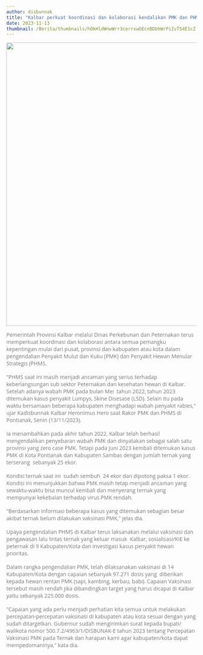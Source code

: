 ```yaml
---
author: disbunnak
title: "Kalbar perkuat koordinasi dan kolaborasi kendalikan PMK dan PHMS"
date: 2023-11-13
thumbnail: /Berita/thumbnails/hOkHldWnwWrr3cerrxwOEcnBDbhWrPiIvT54E1cZ.png
---
```

<p><img src="/images/h8l0Hss4ppx8PXNK26EG.png" alt="" width="1000" height="750" /></p>
<p><span style="color: #777777; font-family: 'Open Sans', Arial, sans-serif; font-size: 14px; background-color: #ffffff;">Pemerintah Provinsi Kalbar melalui Dinas Perkebunan dan Peternakan terus memperkuat koordinasi dan kolaborasi antara semua pemangku kepentingan mulai dari pusat, provinsi dan kabupaten atau kota dalam pengendalian Penyakit Mulut dan Kuku (PMK) dan Penyakit Hewan Menular Strategis (PHMS.</span><br style="box-sizing: border-box; color: #777777; font-family: 'Open Sans', Arial, sans-serif; font-size: 14px; background-color: #ffffff;" /><br style="box-sizing: border-box; color: #777777; font-family: 'Open Sans', Arial, sans-serif; font-size: 14px; background-color: #ffffff;" /><span style="color: #777777; font-family: 'Open Sans', Arial, sans-serif; font-size: 14px; background-color: #ffffff;">"PHMS saat ini masih menjadi ancaman yang serius terhadap keberlangsungan sub sektor Peternakan dan kesehatan hewan di Kalbar. Setelah adanya wabah PMK pada bulan Mei &nbsp;tahun 2022, tahun 2023 ditemukan kasus penyakit Lumpys, Skine Disesase (LSD). Selain itu pada waktu bersamaan beberapa kabupaten menghadapi wabah penyakit rabies," ujar Kadisbunnak Kalbar Heronimus Hero saat Rakor PMK dan PHMS di Pontianak, Senin (13/11/2023).</span><br style="box-sizing: border-box; color: #777777; font-family: 'Open Sans', Arial, sans-serif; font-size: 14px; background-color: #ffffff;" /><br style="box-sizing: border-box; color: #777777; font-family: 'Open Sans', Arial, sans-serif; font-size: 14px; background-color: #ffffff;" /><span style="color: #777777; font-family: 'Open Sans', Arial, sans-serif; font-size: 14px; background-color: #ffffff;">Ia menambahkan pada akhir tahun 2022, Kalbar telah berhasil mengendalikan penyebaran wabah PMK dan dinyatakan sebagai salah satu provinsi yang zero case PMK. Tetapi pada Juni 2023 kembali ditemukan kasus PMK di Kota Pontianak dan Kabupaten Sambas dengan jumlah ternak yang terserang &nbsp;sebanyak 25 ekor.&nbsp;</span><br style="box-sizing: border-box; color: #777777; font-family: 'Open Sans', Arial, sans-serif; font-size: 14px; background-color: #ffffff;" /><br style="box-sizing: border-box; color: #777777; font-family: 'Open Sans', Arial, sans-serif; font-size: 14px; background-color: #ffffff;" /><span style="color: #777777; font-family: 'Open Sans', Arial, sans-serif; font-size: 14px; background-color: #ffffff;">Kondisi ternak saat ini &nbsp;sudah sembuh &nbsp;24 ekor dan dipotong paksa 1 ekor. Kondisi ini menunjukkan bahwa PMK masih tetap menjadi ancaman yang sewaktu-waktu bisa muncul kembali dan menyerang ternak yang mempunyai kekebalan terhadap virus PMK rendah.&nbsp;</span><br style="box-sizing: border-box; color: #777777; font-family: 'Open Sans', Arial, sans-serif; font-size: 14px; background-color: #ffffff;" /><br style="box-sizing: border-box; color: #777777; font-family: 'Open Sans', Arial, sans-serif; font-size: 14px; background-color: #ffffff;" /><span style="color: #777777; font-family: 'Open Sans', Arial, sans-serif; font-size: 14px; background-color: #ffffff;">"Berdasarkan informasi beberapa kasus yang ditemukan sebagian besar akibat ternak belum dilakukan vaksinasi PMK," jelas dia.</span><br style="box-sizing: border-box; color: #777777; font-family: 'Open Sans', Arial, sans-serif; font-size: 14px; background-color: #ffffff;" /><br style="box-sizing: border-box; color: #777777; font-family: 'Open Sans', Arial, sans-serif; font-size: 14px; background-color: #ffffff;" /><span style="color: #777777; font-family: 'Open Sans', Arial, sans-serif; font-size: 14px; background-color: #ffffff;">Upaya pengendalian PHMS di Kalbar terus laksanakan melalui vaksinasi dan pengawasan lalu lintas ternak yang keluar masuk &nbsp;Kalbar, sosialisasi/KIE ke peternak di 9 Kabupaten/Kota dan investigasi kasus penyakit hewan prioritas.&nbsp;</span><br style="box-sizing: border-box; color: #777777; font-family: 'Open Sans', Arial, sans-serif; font-size: 14px; background-color: #ffffff;" /><br style="box-sizing: border-box; color: #777777; font-family: 'Open Sans', Arial, sans-serif; font-size: 14px; background-color: #ffffff;" /><span style="color: #777777; font-family: 'Open Sans', Arial, sans-serif; font-size: 14px; background-color: #ffffff;">Dalam rangka pengendalian PMK, telah dilaksanakan vaksinasi di 14 Kabupaten/Kota dengan capaian sebanyak 97.271 dosis yang &nbsp;diberikan kepada hewan rentan PMK (sapi, kambing, kerbau, babi). Capaian Vaksinasi tersebut masih rendah jika dibandingkan target yang harus dicapai di Kalbar yaitu sebanyak 225.000 dosis.&nbsp;</span><br style="box-sizing: border-box; color: #777777; font-family: 'Open Sans', Arial, sans-serif; font-size: 14px; background-color: #ffffff;" /><br style="box-sizing: border-box; color: #777777; font-family: 'Open Sans', Arial, sans-serif; font-size: 14px; background-color: #ffffff;" /><span style="color: #777777; font-family: 'Open Sans', Arial, sans-serif; font-size: 14px; background-color: #ffffff;">"Capaian yang ada perlu menjadi perhatian kita semua untuk melakukan percepatan-percepatan vaksinasi di kabupaten atau kota sesuai dengan yang sudah ditargetkan. Gubernur sudah mengirimkan surat kepada bupati/ walikota nomor 500.7.2/4963/1/DISBUNAK-E tahun 2023 tentang Percepatan Vaksinasi PMK pada Ternak dan harapan kami agar kabupaten/kota dapat mempedomaninya," kata dia.</span></p>